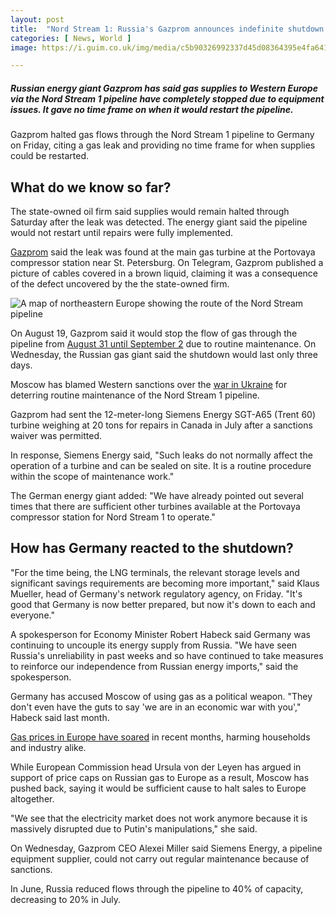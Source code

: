```yaml
---
layout: post
title:  "Nord Stream 1: Russia's Gazprom announces indefinite shutdown of pipeline"
categories: [ News, World ]
image: https://i.guim.co.uk/img/media/c5b90326992337d45d08364395e4fa641a89a335/0_20_3500_2100/master/3500.jpg?width=620&quality=45&fit=max&dpr=2&s=f0c1e8b54b4ba379d1dbcab709f79210

---
```

##### Russian energy giant Gazprom has said gas supplies to Western Europe via the Nord Stream 1 pipeline have completely stopped due to equipment issues. It gave no time frame on when it would restart the pipeline.

Gazprom halted gas flows through the Nord Stream 1 pipeline to Germany on Friday, citing a gas leak and providing no time frame for when supplies could be restarted.

## What do we know so far?

The state-owned oil firm said supplies would remain halted through Saturday after the leak was detected. The energy giant said the pipeline would not restart until repairs were fully implemented.

[Gazprom](https://www.dw.com/en/gazprom/t-38380934)  said the leak was found at the main gas turbine at the Portovaya compressor station near St. Petersburg. On Telegram, Gazprom published a picture of cables covered in a brown liquid, claiming it was a consequence of the defect uncovered by the the state-owned firm.

![A map of northeastern Europe showing the route of the Nord Stream pipeline](https://static.dw.com/image/62548478_7.png "A map of northeastern Europe showing the route of the Nord Stream pipeline")

On August 19, Gazprom said it would stop the flow of gas through the pipeline from  [August 31 until September 2](https://www.dw.com/en/nord-stream-1-russias-gazprom-halts-gas-supply-to-germany/a-62978155)  due to routine maintenance. On Wednesday, the Russian gas giant said the shutdown would last only three days.

Moscow has blamed Western sanctions over the  [war in Ukraine](https://www.dw.com/en/war-in-ukraine/t-60931789) for deterring routine maintenance of the Nord Stream 1 pipeline.

Gazprom had sent the 12-meter-long Siemens Energy SGT-A65 (Trent 60) turbine weighing at 20 tons for repairs in Canada in July after a sanctions waiver was permitted.

In response, Siemens Energy said, "Such leaks do not normally affect the operation of a turbine and can be sealed on site. It is a routine procedure within the scope of maintenance work."

The German energy giant added: "We have already pointed out several times that there are sufficient other turbines available at the Portovaya compressor station for Nord Stream 1 to operate."

## How has Germany reacted to the shutdown?

"For the time being, the LNG terminals, the relevant storage levels and significant savings requirements are becoming more important," said Klaus Mueller, head of Germany's network regulatory agency, on Friday. "It's good that Germany is now better prepared, but now it's down to each and everyone."

A spokesperson for Economy Minister Robert Habeck said Germany was continuing to uncouple its energy supply from Russia. "We have seen Russia's unreliability in past weeks and so have continued to take measures to reinforce our independence from Russian energy imports," said the spokesperson.

Germany has accused Moscow of using gas as a political weapon. "They don't even have the guts to say 'we are in an economic war with you'," Habeck said last month.

[Gas prices in Europe have soared](https://www.dw.com/en/nord-stream-1-russias-gazprom-announces-indefinite-shutdown-of-pipeline/a-63006660) in recent months, harming households and industry alike.

While European Commission head Ursula von der Leyen has argued in support of price caps on Russian gas to Europe as a result, Moscow has pushed back, saying it would be sufficient cause to halt sales to Europe altogether.

"We see that the electricity market does not work anymore because it is massively disrupted due to Putin's manipulations," she said.

On Wednesday, Gazprom CEO Alexei Miller said Siemens Energy, a pipeline equipment supplier, could not carry out regular maintenance because of sanctions.

In June, Russia reduced flows through the pipeline to 40% of capacity, decreasing to 20% in July.
<!--stackedit_data:
eyJoaXN0b3J5IjpbMTg5MjcxMjYzNywtODM5OTUzODFdfQ==
-->